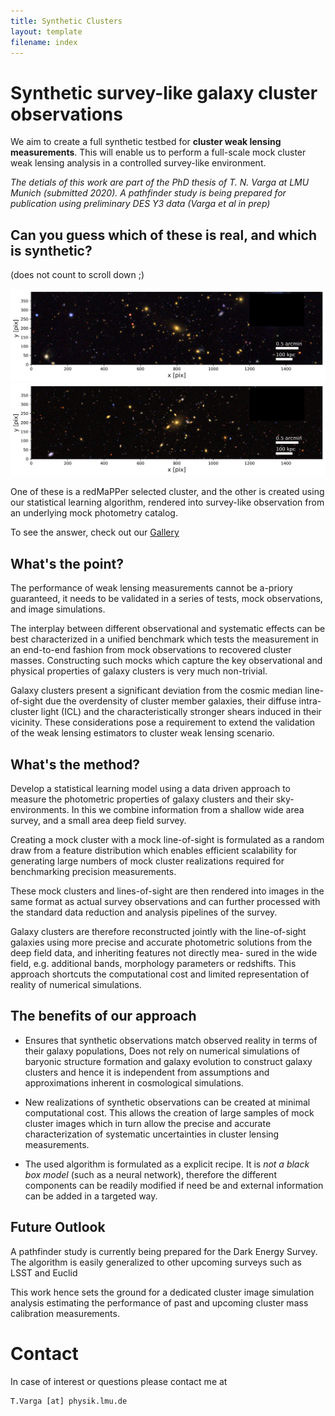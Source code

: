 ```yaml
---
title: Synthetic Clusters
layout: template
filename: index
--- 
```


# Synthetic survey-like galaxy cluster observations

We aim to create a full synthetic testbed for **cluster weak lensing measurements**.  This will enable us to perform a full-scale mock cluster weak lensing analysis in a controlled survey-like environment.

*The detials of this work are part of the PhD thesis of T. N. Varga at LMU Munich (submitted 2020). A pathfinder study is being prepared for publication using preliminary DES Y3 data (Varga et al in prep)*


## Can you guess which of these is real, and which is synthetic?

(does not count to scroll down ;)

![Which is the real cluster?](./Example_cluster_deconstruction_v6_raw_tile0b.png)
![Which is the real cluster?](./Example_cluster_deconstruction_v6_raw_tile1b.png)

One of these is a redMaPPer selected cluster, and the other is created using our statistical learning algorithm, rendered into survey-like observation from an underlying mock photometry catalog.

To see the answer, check out our [Gallery](example.md)


## What's the point? 

The performance of weak lensing measurements cannot be a-priory guaranteed, it needs to be validated in a series of tests, mock
observations, and image simulations.

The interplay between different observational and systematic effects can be best characterized in a unified benchmark which tests the measurement in an
end-to-end fashion from mock observations to recovered cluster masses. Constructing such mocks which capture the key observational and physical properties of galaxy clusters is very much non-trivial. 

Galaxy clusters present a significant deviation from the cosmic median line-of-sight due the overdensity of cluster member galaxies, their diffuse intra-cluster light (ICL) and the characteristically stronger shears induced in their vicinity. These considerations pose a requirement to extend the validation of the
weak lensing estimators to cluster weak lensing scenario.

## What's the method?

Develop a statistical learning model using a data driven approach to measure the photometric properties of
galaxy clusters and their sky-environments. In this we combine information from a shallow wide area survey, and a small area deep field survey.

Creating a  mock cluster with a mock line-of-sight is formulated as a random draw from a feature distribution which enables efficient scalability for generating large numbers of mock cluster realizations required for benchmarking precision measurements.

These mock clusters and lines-of-sight are then rendered into images in the same format as actual survey observations and can further processed
with the standard data reduction and analysis pipelines of the survey.

Galaxy clusters are therefore reconstructed jointly with the line-of-sight galaxies using more precise and
accurate photometric solutions from the deep field data, and inheriting features not directly mea-
sured in the wide field, e.g. additional bands, morphology parameters or redshifts. This approach
shortcuts the computational cost and limited representation of reality of numerical simulations.


## The benefits of our approach

* Ensures that synthetic observations match observed reality in terms of their galaxy populations, Does not rely on numerical simulations of baryonic structure formation and galaxy evolution to construct galaxy clusters and hence it is independent from assumptions and approximations inherent in cosmological simulations.

* New realizations of synthetic observations can be created at minimal computational cost. This allows the creation of large samples of mock
cluster images which in turn allow the precise and accurate characterization of systematic uncertainties in cluster lensing measurements.

* The used algorithm is formulated as a explicit recipe. It is *not a black box model* (such as a neural network), therefore the different components can be readily modified if need be and external information can be added in a targeted way.

## Future Outlook

A pathfinder study is currently being prepared for the Dark
Energy Survey. The algorithm is easily generalized to other upcoming surveys such as LSST and Euclid

This work hence sets the ground for a dedicated cluster image simulation analysis estimating the performance
of past and upcoming cluster mass calibration measurements.

# Contact

In case of interest or questions  please contact me at

    T.Varga [at] physik.lmu.de



